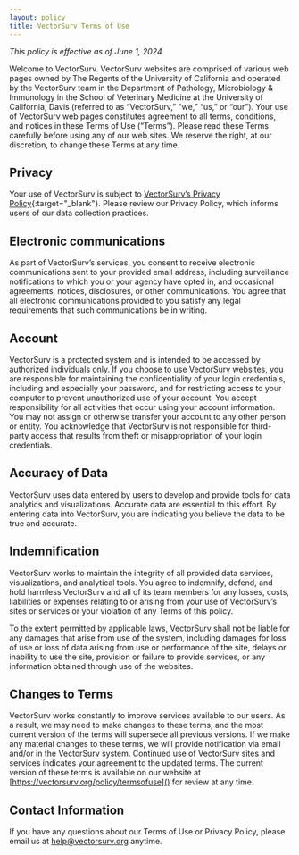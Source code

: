 ```yaml
---
layout: policy
title: VectorSurv Terms of Use
---
```


_This policy is effective as of June 1, 2024_

Welcome to VectorSurv. VectorSurv websites are comprised of various web pages owned by The Regents of the University of California and operated by the VectorSurv team in the Department of Pathology, Microbiology & Immunology in the School of Veterinary Medicine at  the University of California, Davis (referred to as “VectorSurv,” "we,” “us,” or “our”). Your use of VectorSurv web pages constitutes agreement to all terms, conditions, and notices in these Terms of Use (“Terms”). Please read these Terms carefully before using any of our web sites. We reserve the right, at our discretion, to change these Terms at any time. 


## Privacy 
Your use of VectorSurv is subject to [VectorSurv’s Privacy Policy](../privacy){:target="_blank"}. Please review our Privacy Policy, which informs users of our data collection practices.

## Electronic communications
As part of VectorSurv’s services, you consent to receive electronic communications sent to your provided email address, including surveillance notifications to which you or your agency have opted in, and occasional agreements, notices, disclosures, or other communications. You agree that all electronic communications provided to you satisfy any legal requirements that such communications be in writing.

## Account
VectorSurv is a protected system and is intended to be accessed by authorized individuals only. If you choose to use VectorSurv websites, you are responsible for maintaining the confidentiality of your login credentials, including and especially your password, and for restricting access to your computer to prevent unauthorized use of your account. You accept responsibility for all activities that occur using your account information. You may not assign or otherwise transfer your account to any other person or entity. You acknowledge that VectorSurv is not responsible for third-party access that results from theft or misappropriation of your login credentials.

## Accuracy of Data
VectorSurv uses data entered by users to develop and provide tools for data analytics and visualizations. Accurate data are essential to this effort. By entering data into VectorSurv, you are indicating you believe the data to be true and accurate. 

## Indemnification
VectorSurv works to maintain the integrity of all provided data services, visualizations, and analytical tools. You agree to indemnify, defend, and hold harmless VectorSurv and all of its team members for any losses, costs, liabilities or expenses relating to or arising from your use of VectorSurv’s sites or services or your violation of any Terms of this policy.

To the extent permitted by applicable laws, VectorSurv shall not be liable for any damages that arise from use of the system, including damages for loss of use or loss of data arising from use or performance of the site, delays or inability to use the site, provision or failure to provide services, or any information obtained through use of the websites.

## Changes to Terms
VectorSurv works constantly to improve services available to our users. As a result, we may need to make changes to these terms, and the most current version of the terms will supersede all previous versions. If we make any material changes to these terms, we will provide notification via email and/or in the VectorSurv system. Continued use of VectorSurv sites and services indicates your agreement to the updated terms. The current version of these terms is available on our website at [https://vectorsurv.org/policy/termsofuse]() for review at any time.

## Contact Information
If you have any questions about our Terms of Use or Privacy Policy, please email us at [help@vectorsurv.org](mailto:help@vectorsurv.org) anytime.

